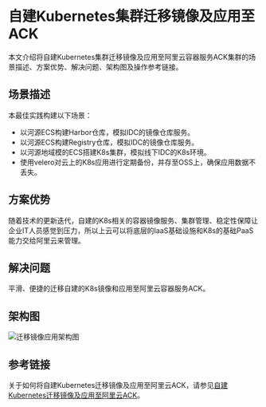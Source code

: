# 自建Kubernetes集群迁移镜像及应用至ACK

本文介绍将自建Kubernetes集群迁移镜像及应用至阿里云容器服务ACK集群的场景描述、方案优势、解决问题、架构图及操作参考链接。

## 场景描述

本最佳实践构建以下场景：

-   以河源ECS构建Harbor仓库，模拟IDC的镜像仓库服务。
-   以河源ECS构建Registry仓库，模拟IDC的镜像仓库服务。
-   以河源地域模的ECS搭建K8s集群，模拟线下IDC的K8s环境。
-   使用velero对云上的K8s应用进行定期备份，并存至OSS上，确保应用数据不丢失。

## 方案优势

随着技术的更新迭代，自建的K8s相关的容器镜像服务、集群管理、稳定性保障让企业IT人员感觉到压力，所以上云可以将底层的IaaS基础设施和K8s的基础PaaS能力交给阿里云来管理。

## 解决问题

平滑、便捷的迁移自建的K8s镜像和应用至阿里云容器服务ACK。

## 架构图

![迁移镜像应用架构图](https://static-aliyun-doc.oss-accelerate.aliyuncs.com/assets/img/zh-CN/4655872261/p280372.png)

## 参考链接

关于如何将自建Kubernetes迁移镜像及应用至阿里云ACK，请参见[自建Kubernetes迁移镜像及应用至阿里云ACK](https://bp.aliyun.com/detail/177)。

